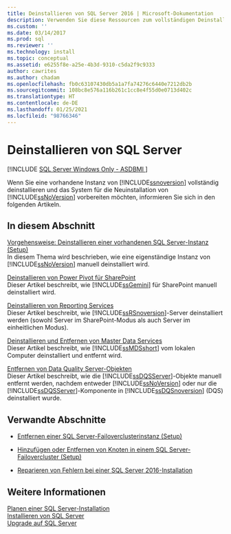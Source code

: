 ```yaml
---
title: Deinstallieren von SQL Server 2016 | Microsoft-Dokumentation
description: Verwenden Sie diese Ressourcen zum vollständigen Deinstallieren einer SQL Server 2019-Instanz, und bereiten Sie das System für die Neuinstallation von SQL Server vor.
ms.custom: ''
ms.date: 03/14/2017
ms.prod: sql
ms.reviewer: ''
ms.technology: install
ms.topic: conceptual
ms.assetid: e6255f8e-a25e-4b3d-9310-c5da2f9c9333
author: cawrites
ms.author: chadam
ms.openlocfilehash: fb0c63107430db5a1a7fa74276c6440e7212db2b
ms.sourcegitcommit: 108bc8e576a116b261c1cc8e4f55d0e0713d402c
ms.translationtype: HT
ms.contentlocale: de-DE
ms.lasthandoff: 01/25/2021
ms.locfileid: "98766346"
---
```

# <a name="uninstall-sql-server"></a>Deinstallieren von SQL Server 
[!INCLUDE [SQL Server Windows Only - ASDBMI ](../../includes/applies-to-version/sql-windows-only-asdbmi.md)]

  Wenn Sie eine vorhandene Instanz von [!INCLUDE[ssnoversion](../../includes/ssnoversion-md.md)] vollständig deinstallieren und das System für die Neuinstallation von [!INCLUDE[ssNoVersion](../../includes/ssnoversion-md.md)] vorbereiten möchten, informieren Sie sich in den folgenden Artikeln.  
  
## <a name="in-this-section"></a>In diesem Abschnitt  
 [Vorgehensweise: Deinstallieren einer vorhandenen SQL Server-Instanz &#40;Setup&#41;](../../sql-server/install/uninstall-an-existing-instance-of-sql-server-setup.md)  
 In diesem Thema wird beschrieben, wie eine eigenständige Instanz von [!INCLUDE[ssNoVersion](../../includes/ssnoversion-md.md)] manuell deinstalliert wird.  
  
 [Deinstallieren von Power Pivot für SharePoint](../../sql-server/install/uninstall-power-pivot-for-sharepoint.md)  
 Dieser Artikel beschreibt, wie [!INCLUDE[ssGemini](../../includes/ssgemini-md.md)] für SharePoint manuell deinstalliert wird.  
  
 [Deinstallieren von Reporting Services](../../sql-server/install/uninstall-reporting-services.md)  
 Dieser Artikel beschreibt, wie [!INCLUDE[ssRSnoversion](../../includes/ssrsnoversion-md.md)]-Server deinstalliert werden (sowohl Server im SharePoint-Modus als auch Server im einheitlichen Modus).  
  
 [Deinstallieren und Entfernen von Master Data Services](../../sql-server/install/uninstall-and-remove-master-data-services.md)  
 Dieser Artikel beschreibt, wie [!INCLUDE[ssMDSshort](../../includes/ssmdsshort-md.md)] vom lokalen Computer deinstalliert und entfernt wird.  
  
 [Entfernen von Data Quality Server-Objekten](../../sql-server/install/remove-data-quality-server-objects.md)  
 Dieser Artikel beschreibt, wie die [!INCLUDE[ssDQSServer](../../includes/ssdqsserver-md.md)]-Objekte manuell entfernt werden, nachdem entweder [!INCLUDE[ssNoVersion](../../includes/ssnoversion-md.md)] oder nur die [!INCLUDE[ssDQSServer](../../includes/ssdqsserver-md.md)]-Komponente in [!INCLUDE[ssDQSnoversion](../../includes/ssdqsnoversion-md.md)] (DQS) deinstalliert wurde.  
  
## <a name="related-sections"></a>Verwandte Abschnitte  
  
-   [Entfernen einer SQL Server-Failoverclusterinstanz &#40;Setup&#41;](../../sql-server/failover-clusters/install/remove-a-sql-server-failover-cluster-instance-setup.md)  
  
-   [Hinzufügen oder Entfernen von Knoten in einem SQL Server-Failovercluster &#40;Setup&#41;](../../sql-server/failover-clusters/install/add-or-remove-nodes-in-a-sql-server-failover-cluster-setup.md)  
  
-   [Reparieren von Fehlern bei einer SQL Server 2016-Installation](../../database-engine/install-windows/repair-a-failed-sql-server-installation.md)  
  
## <a name="see-also"></a>Weitere Informationen  
 [Planen einer SQL Server-Installation](../../sql-server/install/planning-a-sql-server-installation.md)   
 [Installieren von SQL Server](../../database-engine/install-windows/install-sql-server.md)   
 [Upgrade auf SQL Server](../../database-engine/install-windows/upgrade-sql-server.md)  
  
  
